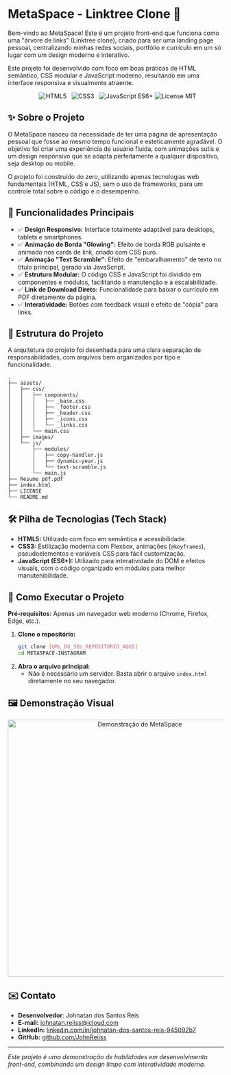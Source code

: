 # MetaSpace - Linktree Clone 🚀

Bem-vindo ao MetaSpace! Este é um projeto front-end que funciona como uma "árvore de links" (Linktree clone), criado para ser uma landing page pessoal, centralizando minhas redes sociais, portfólio e currículo em um só lugar com um design moderno e interativo.

Este projeto foi desenvolvido com foco em boas práticas de HTML semântico, CSS modular e JavaScript moderno, resultando em uma interface responsiva e visualmente atraente.

<div align="center">
  <img src="https://img.shields.io/badge/HTML5-E34F26?style=for-the-badge&logo=html5&logoColor=white" alt="HTML5">
  <img src="https://img.shields.io/badge/CSS3-1572B6?style=for-the-badge&logo=css3&logoColor=white" alt="CSS3">
  <img src="https://img.shields.io/badge/JavaScript-ES6+-F7DF1E?style=for-the-badge&logo=javascript&logoColor=black" alt="JavaScript ES6+">
  <img src="https://img.shields.io/badge/License-MIT-yellow.svg?style=for-the-badge" alt="License MIT">
</div>

## ✨ Sobre o Projeto

O MetaSpace nasceu da necessidade de ter uma página de apresentação pessoal que fosse ao mesmo tempo funcional e esteticamente agradável. O objetivo foi criar uma experiência de usuário fluida, com animações sutis e um design responsivo que se adapta perfeitamente a qualquer dispositivo, seja desktop ou mobile.

O projeto foi construído do zero, utilizando apenas tecnologias web fundamentais (HTML, CSS e JS), sem o uso de frameworks, para um controle total sobre o código e o desempenho.

## 🌟 Funcionalidades Principais

- ✅ **Design Responsivo:** Interface totalmente adaptável para desktops, tablets e smartphones.
- ✅ **Animação de Borda "Glowing":** Efeito de borda RGB pulsante e animado nos cards de link, criado com CSS puro.
- ✅ **Animação "Text Scramble":** Efeito de "embaralhamento" de texto no título principal, gerado via JavaScript.
- ✅ **Estrutura Modular:** O código CSS e JavaScript foi dividido em componentes e módulos, facilitando a manutenção e a escalabilidade.
- ✅ **Link de Download Direto:** Funcionalidade para baixar o currículo em PDF diretamente da página.
- ✅ **Interatividade:** Botões com feedback visual e efeito de "cópia" para links.

## 🧱 Estrutura do Projeto

A arquitetura do projeto foi desenhada para uma clara separação de responsabilidades, com arquivos bem organizados por tipo e funcionalidade.

```
.
├── assets/
│   ├── css/
│   │   ├── components/
│   │   │   ├── _base.css
│   │   │   ├── _footer.css
│   │   │   ├── _header.css
│   │   │   ├── _icons.css
│   │   │   └── _links.css
│   │   └── main.css
│   ├── images/
│   └── js/
│       ├── modules/
│       │   ├── copy-handler.js
│       │   ├── dynamic-year.js
│       │   └── text-scramble.js
│       └── main.js
├── Resume pdf.pdf
├── index.html
├── LICENSE
└── README.md
```

## 🛠️ Pilha de Tecnologias (Tech Stack)

- **HTML5:** Utilizado com foco em semântica e acessibilidade.
- **CSS3:** Estilização moderna com Flexbox, animações (`@keyframes`), pseudoelementos e variáveis CSS para fácil customização.
- **JavaScript (ES6+):** Utilizado para interatividade do DOM e efeitos visuais, com o código organizado em módulos para melhor manutenibilidade.

## 🚀 Como Executar o Projeto

**Pré-requisitos:** Apenas um navegador web moderno (Chrome, Firefox, Edge, etc.).

1.  **Clone o repositório:**
    ```bash
    git clone [URL_DO_SEU_REPOSITORIO_AQUI]
    cd METASPACE-INSTAGRAM
    ```
2.  **Abra o arquivo principal:**
    - Não é necessário um servidor. Basta abrir o arquivo `index.html` diretamente no seu navegador.

## 🖼️ Demonstração Visual

<div align="center">
  <img src="URL_DO_SEU_SCREENSHOT_OU_GIF" alt="Demonstração do MetaSpace" width="600"/>
</div>

## ✉️ Contato

- **Desenvolvedor**: Johnatan dos Santos Reis
- **E-mail:** johnatan.reiiss@icloud.com
- **LinkedIn:** [linkedin.com/in/johnatan-dos-santos-reis-945092b7](https://www.linkedin.com/in/johnatan-dos-santos-reis-945092b7/)
- **GitHub:** [github.com/JohnReiiss](https://github.com/JohnReiiss)

---

_Este projeto é uma demonstração de habilidades em desenvolvimento front-end, combinando um design limpo com interatividade moderna._
